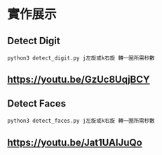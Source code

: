 # 實作展示

## Detect Digit
`python3 detect_digit.py j左旋或k右旋 轉一圈所需秒數`
## https://youtu.be/GzUc8UqjBCY

## Detect Faces
`python3 detect_faces.py j左旋或k右旋 轉一圈所需秒數`
## https://youtu.be/Jat1UAIJuQo
